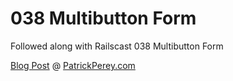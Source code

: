 038 Multibutton Form
====================

Followed along with Railscast 038 Multibutton Form

[Blog Post](http://patrickperey/railscast-038-multibutton-form) @ [PatrickPerey.com](http://patrickperey.com)
